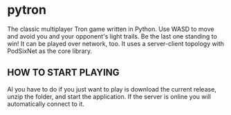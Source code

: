 # pytron
The classic multiplayer Tron game written in Python. Use WASD to move and avoid you and your opponent's light trails. Be the last one standing to win!
It can be played over network, too. It uses a server-client topology with PodSixNet as the core library.

HOW TO START PLAYING
--------------------
Al you have to do if you just want to play is download the current release, unzip the folder, and start the application.
If the server is online you will automatically connect to it.
